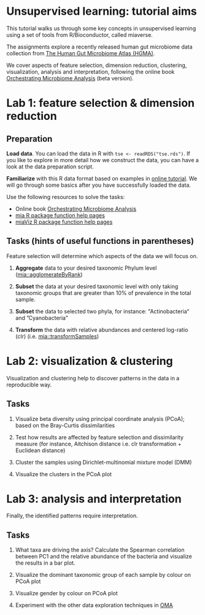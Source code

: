 Unsupervised learning: tutorial aims
=============

This tutorial walks us through some key concepts in unsupervised
learning using a set of tools from R/Bioconductor, called miaverse.

The assignments explore a recently released human gut microbiome data
collection from [The Human Gut Microbiome Atlas
(HGMA)](https://www.microbiomeatlas.org/).

We cover aspects of feature selection, dimension reduction,
clustering, visualization, analysis and interpretation, following the
online book [Orchestrating Microbiome
Analysis](https://microbiome.github.io/OMA/) (beta version).



Lab 1: feature selection & dimension reduction
=====


## Preparation

**Load data**. You can load the data in R with `tse <-
readRDS("tse.rds")`. If you like to explore in more detail how we
construct the data, you can have a look at the data preparation
script.

**Familiarize** with this R data format based on examples in [online
tutorial](https://microbiome.github.io/course_2021_miaverse/microbiome-data-exploration.html). We
will go through some basics after you have successfully loaded the
data.

Use the following resources to solve the tasks:

- Online book [Orchestrating Microbiome Analysis](https://microbiome.github.io/OMA/)
- [mia R package function help pages](https://microbiome.github.io/mia/reference/index.html)
- [miaViz R package function help pages](https://microbiome.github.io/miaViz/reference/index.html)


## Tasks (hints of useful functions in parentheses)

Feature selection will determine which aspects of the data we will focus on.

1.  **Aggregate** data to your desired taxonomic Phylum level ([mia::agglomerateByRank](https://microbiome.github.io/mia/reference/agglomerate-methods.html))

2.  **Subset** the data at your desired taxonomic level with only
    taking taxonomic groups that are greater than 10% of prevalence in
    the total sample.

3.  **Subset** the data to selected two phyla, for instance:
    "Actinobacteria“ and ”Cyanobacteria"

4.  **Transform** the data with relative abundances and centered
    log-ratio (clr) (i.e. [mia::transformSamples](https://microbiome.github.io/mia/reference/transformCounts.html))



Lab 2: visualization & clustering
=====

Visualization and clustering help to discover patterns in the data in a reproducible way.

## Tasks

1. Visualize beta diversity using principal coordinate analysis
   (PCoA); based on the Bray-Curtis dissimilarities

2. Test how results are affected by feature selection and
   dissimilarity measure (for instance, Aitchison distance i.e. clr
   transformation + Euclidean distance)

3. Cluster the samples using Dirichlet-multinomial mixture model (DMM)

4.  Visualize the clusters in the PCoA plot


Lab 3: analysis and interpretation
=====


Finally, the identified patterns require interpretation.

## Tasks

1.  What taxa are driving the axis? Calculate the Spearman correlation
    between PC1 and the relative abundance of the bacteria and visualize
    the results in a bar plot.

2.  Visualize the dominant taxonomic group of each sample by colour on
    PCoA plot

3.  Visualize gender by colour on PCoA plot

4.  Experiment with the other data exploration techniques in [OMA](https://microbiome.github.io/OMA/)